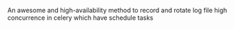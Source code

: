 An awesome and high-availability method to record and rotate log file high concurrence in celery which have schedule tasks
